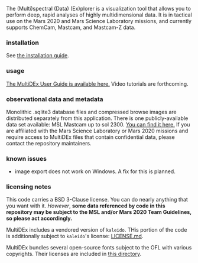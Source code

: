 The (Multi)spectral (Data) (Ex)plorer is a visualization tool that allows you to perform
deep, rapid analyses of highly multidimensional data. It is in tactical use on the Mars 
2020 and Mars Science Laboratory missions, and currently supports ChemCam, Mastcam, and 
Mastcam-Z data.

### installation
See [the installation guide](installation_guide.md).

### usage
[The MultiDEx User Guide is available here.](https://docs.google.com/document/d/1SeM_QM21UNokkma1ZfUlbFgiB9K69zo30PjEb0q6Cds)
Video tutorials are forthcoming.

### observational data and metadata
Monolithic .sqlite3 database files and compressed browse images are 
distributed separately from this application. There is one publicly-available 
data set available: MSL Mastcam up to sol 2300. 
[You can find it here.](https://drive.google.com/drive/folders/1478lDoe1fOmQAWO_8Nl77-GX46Iz9Np1)
If you are affiliated with the Mars Science Laboratory or Mars 2020 missions and
require access to MultiDEx files that contain confidential data,
please contact the repository maintainers.

### known issues
* image export does not work on Windows. A fix for this is planned.

### licensing notes
This code carries a BSD 3-Clause license. You can do nearly anything that 
you want with it. _However_, **some data referenced by code in this 
repository may be subject to the MSL and/or Mars 2020 Team Guidelines, so 
please act accordingly.**

MultiDEx includes a vendored version of `kaleido`. THis portion of the code
is additionally subject to `kaleido`'s license: [LICENSE.md](kaleido/LICENSE.md).

MultiDEx bundles several open-source fonts subject to the OFL with various 
copyrights. Their licenses are included in 
[this directory](multidex/plotter/application/assets/fonts).
